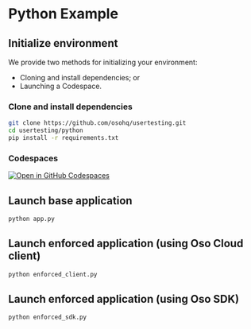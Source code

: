 # Python Example

## Initialize environment

We provide two methods for initializing your environment:
* Cloning and install dependencies; or
* Launching a Codespace.

### Clone and install dependencies
```bash
git clone https://github.com/osohq/usertesting.git
cd usertesting/python
pip install -r requirements.txt
```

### Codespaces
[![Open in GitHub Codespaces](https://github.com/codespaces/badge.svg)](https://github.com/codespaces/new?machine=basicLinux32gb&repo=632239158&ref=main&devcontainer_path=.devcontainer%2Fpython%2Fdevcontainer.json)

## Launch base application
```bash
python app.py
```

## Launch enforced application (using Oso Cloud client)
```bash
python enforced_client.py
```

## Launch enforced application (using Oso SDK)
```bash
python enforced_sdk.py
```
